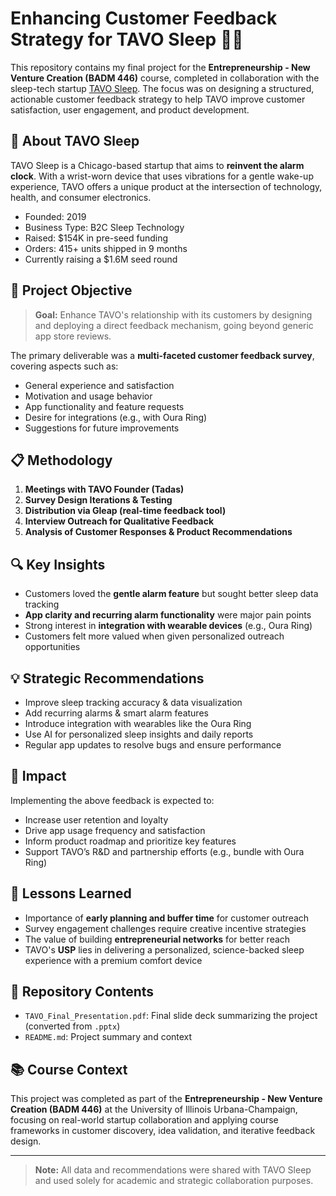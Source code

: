 # Enhancing Customer Feedback Strategy for TAVO Sleep 🛌📲

This repository contains my final project for the **Entrepreneurship - New Venture Creation (BADM 446)** course, completed in collaboration with the sleep-tech startup [TAVO Sleep](https://www.tavosleep.com/). The focus was on designing a structured, actionable customer feedback strategy to help TAVO improve customer satisfaction, user engagement, and product development.

## 🚀 About TAVO Sleep

TAVO Sleep is a Chicago-based startup that aims to **reinvent the alarm clock**. With a wrist-worn device that uses vibrations for a gentle wake-up experience, TAVO offers a unique product at the intersection of technology, health, and consumer electronics.

- Founded: 2019
- Business Type: B2C Sleep Technology
- Raised: $154K in pre-seed funding
- Orders: 415+ units shipped in 9 months
- Currently raising a $1.6M seed round

## 🎯 Project Objective

> **Goal:** Enhance TAVO's relationship with its customers by designing and deploying a direct feedback mechanism, going beyond generic app store reviews.

The primary deliverable was a **multi-faceted customer feedback survey**, covering aspects such as:

- General experience and satisfaction
- Motivation and usage behavior
- App functionality and feature requests
- Desire for integrations (e.g., with Oura Ring)
- Suggestions for future improvements

## 📋 Methodology

1. **Meetings with TAVO Founder (Tadas)**
2. **Survey Design Iterations & Testing**
3. **Distribution via Gleap (real-time feedback tool)**
4. **Interview Outreach for Qualitative Feedback**
5. **Analysis of Customer Responses & Product Recommendations**

## 🔍 Key Insights

- Customers loved the **gentle alarm feature** but sought better sleep data tracking
- **App clarity and recurring alarm functionality** were major pain points
- Strong interest in **integration with wearable devices** (e.g., Oura Ring)
- Customers felt more valued when given personalized outreach opportunities

## 💡 Strategic Recommendations

- Improve sleep tracking accuracy & data visualization
- Add recurring alarms & smart alarm features
- Introduce integration with wearables like the Oura Ring
- Use AI for personalized sleep insights and daily reports
- Regular app updates to resolve bugs and ensure performance

## 🔄 Impact

Implementing the above feedback is expected to:

- Increase user retention and loyalty
- Drive app usage frequency and satisfaction
- Inform product roadmap and prioritize key features
- Support TAVO’s R&D and partnership efforts (e.g., bundle with Oura Ring)

## 🧠 Lessons Learned

- Importance of **early planning and buffer time** for customer outreach
- Survey engagement challenges require creative incentive strategies
- The value of building **entrepreneurial networks** for better reach
- TAVO's **USP** lies in delivering a personalized, science-backed sleep experience with a premium comfort device

## 📁 Repository Contents

- `TAVO_Final_Presentation.pdf`: Final slide deck summarizing the project (converted from `.pptx`)
- `README.md`: Project summary and context

## 📚 Course Context

This project was completed as part of the **Entrepreneurship - New Venture Creation (BADM 446)** at the University of Illinois Urbana-Champaign, focusing on real-world startup collaboration and applying course frameworks in customer discovery, idea validation, and iterative feedback design.

---

> **Note:** All data and recommendations were shared with TAVO Sleep and used solely for academic and strategic collaboration purposes.

